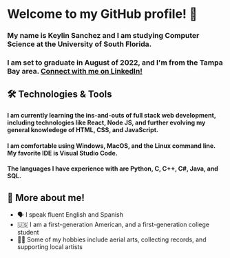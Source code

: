 # Welcome to my GitHub profile! 🌻
### My name is Keylin Sanchez and I am studying Computer Science at the University of South Florida. 
### I am set to graduate in August of 2022, and I'm from the Tampa Bay area. [Connect with me on LinkedIn!](https://www.linkedin.com/in/keylin-sanchez/)
## 🛠️ Technologies & Tools
#### I am currently learning the ins-and-outs of full stack web development, including technologies like React, Node JS, and further evolving my general knowledege of HTML, CSS, and JavaScript.
#### I am comfortable using Windows, MacOS, and the Linux command line. My favorite IDE is Visual Studio Code. 
#### The languages I have experience with are Python, C, C++, C#, Java, and SQL.
## 🌱 More about me!
- 🗣 I speak fluent English and Spanish
- 🇺🇸 I am a first-generation American, and a first-generation college student
- 🤸‍♂️ Some of my hobbies include aerial arts, collecting records, and supporting local artists
